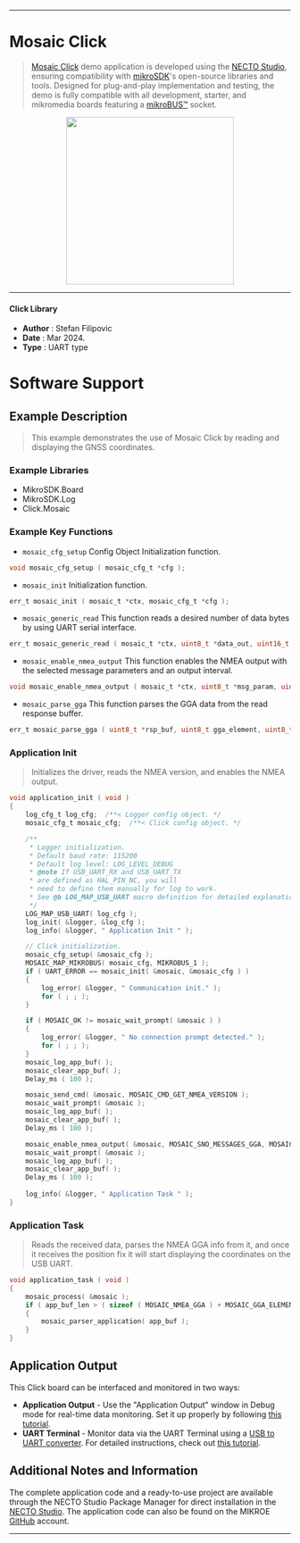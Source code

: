 
---
# Mosaic Click

> [Mosaic Click](https://www.mikroe.com/?pid_product=MIKROE-6087) demo application is developed using
the [NECTO Studio](https://www.mikroe.com/necto), ensuring compatibility with [mikroSDK](https://www.mikroe.com/mikrosdk)'s
open-source libraries and tools. Designed for plug-and-play implementation and testing, the demo is fully compatible with
all development, starter, and mikromedia boards featuring a [mikroBUS&trade;](https://www.mikroe.com/mikrobus) socket.

<p align="center">
  <img src="https://www.mikroe.com/?pid_product=MIKROE-6087&image=1" height=300px>
</p>

---

#### Click Library

- **Author**        : Stefan Filipovic
- **Date**          : Mar 2024.
- **Type**          : UART type

# Software Support

## Example Description

> This example demonstrates the use of Mosaic Click by reading and displaying the GNSS coordinates.

### Example Libraries

- MikroSDK.Board
- MikroSDK.Log
- Click.Mosaic

### Example Key Functions

- `mosaic_cfg_setup` Config Object Initialization function.
```c
void mosaic_cfg_setup ( mosaic_cfg_t *cfg );
```

- `mosaic_init` Initialization function.
```c
err_t mosaic_init ( mosaic_t *ctx, mosaic_cfg_t *cfg );
```

- `mosaic_generic_read` This function reads a desired number of data bytes by using UART serial interface.
```c
err_t mosaic_generic_read ( mosaic_t *ctx, uint8_t *data_out, uint16_t len );
```

- `mosaic_enable_nmea_output` This function enables the NMEA output with the selected message parameters and an output interval.
```c
void mosaic_enable_nmea_output ( mosaic_t *ctx, uint8_t *msg_param, uint8_t *interval );
```

- `mosaic_parse_gga` This function parses the GGA data from the read response buffer.
```c
err_t mosaic_parse_gga ( uint8_t *rsp_buf, uint8_t gga_element, uint8_t *element_data );
```

### Application Init

> Initializes the driver, reads the NMEA version, and enables the NMEA output.

```c
void application_init ( void )
{
    log_cfg_t log_cfg;  /**< Logger config object. */
    mosaic_cfg_t mosaic_cfg;  /**< Click config object. */

    /** 
     * Logger initialization.
     * Default baud rate: 115200
     * Default log level: LOG_LEVEL_DEBUG
     * @note If USB_UART_RX and USB_UART_TX 
     * are defined as HAL_PIN_NC, you will 
     * need to define them manually for log to work. 
     * See @b LOG_MAP_USB_UART macro definition for detailed explanation.
     */
    LOG_MAP_USB_UART( log_cfg );
    log_init( &logger, &log_cfg );
    log_info( &logger, " Application Init " );

    // Click initialization.
    mosaic_cfg_setup( &mosaic_cfg );
    MOSAIC_MAP_MIKROBUS( mosaic_cfg, MIKROBUS_1 );
    if ( UART_ERROR == mosaic_init( &mosaic, &mosaic_cfg ) ) 
    {
        log_error( &logger, " Communication init." );
        for ( ; ; );
    }

    if ( MOSAIC_OK != mosaic_wait_prompt( &mosaic ) )
    {
        log_error( &logger, " No connection prompt detected." );
        for ( ; ; );
    }
    mosaic_log_app_buf( );
    mosaic_clear_app_buf( );
    Delay_ms ( 100 );

    mosaic_send_cmd( &mosaic, MOSAIC_CMD_GET_NMEA_VERSION );
    mosaic_wait_prompt( &mosaic );
    mosaic_log_app_buf( );
    mosaic_clear_app_buf( );
    Delay_ms ( 100 );

    mosaic_enable_nmea_output( &mosaic, MOSAIC_SNO_MESSAGES_GGA, MOSAIC_SNO_INTERVAL_SEC1 );
    mosaic_wait_prompt( &mosaic );
    mosaic_log_app_buf( );
    mosaic_clear_app_buf( );
    Delay_ms ( 100 );
    
    log_info( &logger, " Application Task " );
}
```

### Application Task

> Reads the received data, parses the NMEA GGA info from it, and once it receives the position fix it will start displaying the coordinates on the USB UART.

```c
void application_task ( void )
{
    mosaic_process( &mosaic );
    if ( app_buf_len > ( sizeof ( MOSAIC_NMEA_GGA ) + MOSAIC_GGA_ELEMENT_SIZE ) ) 
    {
        mosaic_parser_application( app_buf );
    }
}
```

## Application Output

This Click board can be interfaced and monitored in two ways:
- **Application Output** - Use the "Application Output" window in Debug mode for real-time data monitoring.
Set it up properly by following [this tutorial](https://www.youtube.com/watch?v=ta5yyk1Woy4).
- **UART Terminal** - Monitor data via the UART Terminal using
a [USB to UART converter](https://www.mikroe.com/click/interface/usb?interface*=uart,uart). For detailed instructions,
check out [this tutorial](https://help.mikroe.com/necto/v2/Getting%20Started/Tools/UARTTerminalTool).

## Additional Notes and Information

The complete application code and a ready-to-use project are available through the NECTO Studio Package Manager for 
direct installation in the [NECTO Studio](https://www.mikroe.com/necto). The application code can also be found on
the MIKROE [GitHub](https://github.com/MikroElektronika/mikrosdk_click_v2) account.

---
